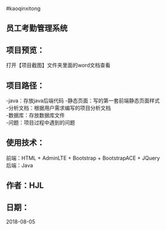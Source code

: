 #kaoqinxitong

员工考勤管理系统
---------

项目预览：
---------
打开【项目截图】文件夹里面的word文档查看

项目路径：
--------
-java：存放java后端代码
-静态页面：写的第一套前端静态页面样式<br>
-分析文档：根据用户需求编写的项目分析文档<br>
-数据库：存放数据库文件<br>
-问题：项目过程中遇到的问题<br>


使用技术：
---------
前端：HTML + AdminLTE + Bootstrap + BootstrapACE + JQuery<br>
后端：Java<br>

作者：HJL
---------

日期：
---------
2018-08-05